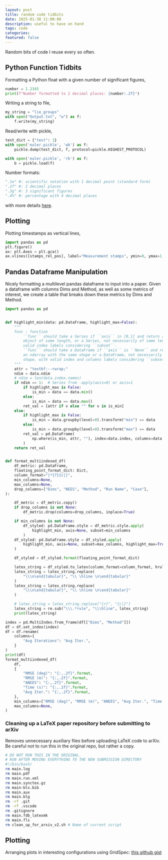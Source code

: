 ```yaml
---
layout: post
title: random code tidbits
date: 2025-01-30 11:00:00
description: useful to have on hand
tags: code
categories: 
featured: false
---
```


Random bits of code I reuse every so often. 

<!-- ````markdown
```c++
code code code
```
```` -->
## Python Function Tidbits
Formatting a Python float with a given number of significant figures,
```python
number = 1.2345
print(f"Number formatted to 2 decimal places: {number:.2f}")
```
Writing a string to file, 
```python
my_string = "lie_groups"
with open("Output.txt", "w") as f:
    f.write(my_string)
```
Read/write with pickle, 
```python
test_dict = {"test": 1}
with open('euler.pickle', 'wb') as f:
    pickle.dump(test_dict, f, protocol=pickle.HIGHEST_PROTOCOL)

with open('euler.pickle', 'rb') as f:
    b = pickle.load(f)
```
Number formats: 
```python
".1e" #: scientific notation with 1 decimal point (standard form)
".2f" #: 2 decimal places
".3g" #: 3 significant figures
".4%" #: percentage with 4 decimal places
```
with more details <a href="https://docs.python.org/3/library/string.html#formatspec">here</a>. 
## Plotting
Plotting timestamps as vertical lines, 
```python 
import pandas as pd
plt.figure()
ax: plt.Axes = plt.gca()
ax.vlines([stamps_rel_pos], label="Measurement stamps", ymin=0, ymax=1, colors="red")
```
## Pandas Dataframe Manipulation
Nicely formatting a multilevel pandas dataframe to input into a paper. 
Given a dataframe with columns Dims and Method, as well as some metrics of interest, 
we create a table that breaks down these metrics by Dims and Method. 

```python 
import pandas as pd


def highlight_min(data: pd.DataFrame, highlight_max=False):
    """
    func : function
        ``func`` should take a Series if ``axis`` in [0,1] and return a list-like
        object of same length, or a Series, not necessarily of same length, with
        valid index labels considering ``subset``.
        ``func`` should take a DataFrame if ``axis`` is ``None`` and return either
        an ndarray with the same shape or a DataFrame, not necessarily of the same
        shape, with valid index and columns labels considering ``subset``.
    """
    attr = "textbf:--rwrap;"
    ndim = data.ndim
    # ndim = len(data.index.names)
    if ndim == 1:  # Series from .apply(axis=0) or axis=1
        if highlight_max is False:
            is_min = data == data.min()
        else:
            is_min = data == data.max()
        ret_val = [attr if v else "" for v in is_min]
    else:
        if highlight_max is False:
            is_min = data.groupby(level=0).transform("min") == data
        else:
            is_min = data.groupby(level=0).transform("max") == data
        ret_val = pd.DataFrame(
            np.where(is_min, attr, ""), index=data.index, columns=data.columns
        )
    return ret_val


def format_multiindexed_df(
    df_metric: pd.DataFrame,
    floating_point_format_dict: Dict,
    column_format="|*{7}{c|}",
    min_columns=None,
    max_columns=None,
    drop_columns=["Dims", "NEES", "Method", "Run Name", "Case"],
):

    df_metric = df_metric.copy()
    if drop_columns is not None:
        df_metric.drop(columns=drop_columns, inplace=True)

    if min_columns is not None:
        df_styled: pd.DataFrame.style = df_metric.style.apply(
            highlight_min, axis=None, subset=min_columns
        )
    df_styled: pd.DataFrame.style = df_styled.apply(
        highlight_min, axis=None, subset=max_columns, highlight_max=True
    )

    df_styled = df_styled.format(floating_point_format_dict)

    latex_string = df_styled.to_latex(column_format=column_format, hrules=True)
    latex_string = latex_string.replace(
        "\\\n\end{tabular}", "\\ \hline \n\end{tabular}"
    )
    latex_string = latex_string.replace(
        "\\\n\end{tabular}", "\\ \hline \n\end{tabular}"
    )

    # latex_string = latex_string.replace("{r}", "{c|}")
    latex_string = re.sub("\\\.*rule", "\\\hline", latex_string)
    print(latex_string)

index = pd.MultiIndex.from_frame(df[["Dims", "Method"]])
df = df.set_index(index)
df = df.rename(
    columns={
        "Avg Iterations": "Avg Iter.",
    }
)
print(df)
format_multiindexed_df(
    df,
    {
        "RMSE (deg)": "{:,.2f}".format,
        "RMSE (m)": "{:,.2f}".format,
        "ANEES": "{:,.2f}".format,
        "Time (s)": "{:,.2f}".format,
        "Avg Iter.": "{:,.2f}".format,
    },
    min_columns=["RMSE (deg)", "RMSE (m)", "ANEES", "Avg Iter.", "Time (s)"],
    max_columns=None,
)

```

### Cleaning up a LaTeX paper repository before submitting to arXiv
Removes unnecessary auxiliary files before uploading LaTeX code to arXiv. 
Be careful not to run this in the original repo, but rather a copy. 

```bash 
# DO NOT RUN THIS IN THE ORIGINAL. 
# RUN AFTER MOVING EVERYTHING TO THE NEW SUBMISSION DIRECTORY
#!/bin/bash/
rm main.log
rm main.pdf 
rm main.run.xml
rm main.synctex.gz 
rm main-blx.bib
rm main.aux
rm main.blg
rm -rf .git
rm -rf .vscode
rm .gitignore
rm main.fdb_latexmk
rm main.fls
rm clean_up_for_arxiv_v2.sh # Name of current script
```

## Plotting 

Arranging plots in interesting configurations using GridSpec:
<a href="https://gist.github.com/vkorotkine/b099da964335e23e22182bdeff68cdf8"> this github gist </a> 